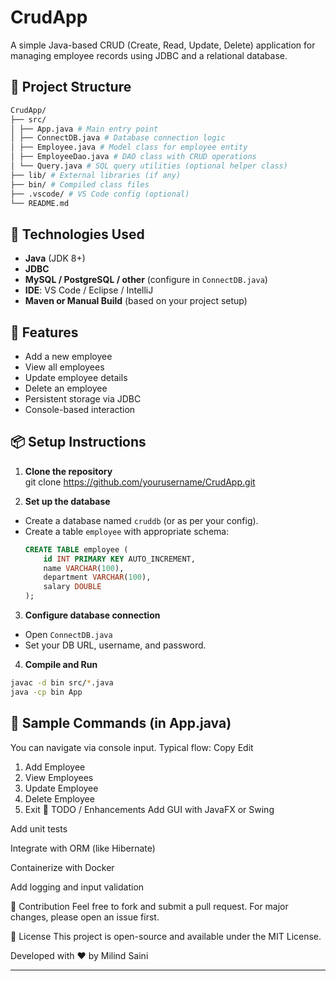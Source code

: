 # CrudApp

A simple Java-based CRUD (Create, Read, Update, Delete) application for managing employee records using JDBC and a relational database.

## 📁 Project Structure
```bash
CrudApp/
├── src/
│ ├── App.java # Main entry point
│ ├── ConnectDB.java # Database connection logic
│ ├── Employee.java # Model class for employee entity
│ ├── EmployeeDao.java # DAO class with CRUD operations
│ └── Query.java # SQL query utilities (optional helper class)
├── lib/ # External libraries (if any)
├── bin/ # Compiled class files
├── .vscode/ # VS Code config (optional)
└── README.md
```

## 🔧 Technologies Used

- **Java** (JDK 8+)
- **JDBC**
- **MySQL / PostgreSQL / other** (configure in `ConnectDB.java`)
- **IDE**: VS Code / Eclipse / IntelliJ
- **Maven or Manual Build** (based on your project setup)

## 🚀 Features

- Add a new employee
- View all employees
- Update employee details
- Delete an employee
- Persistent storage via JDBC
- Console-based interaction

## 📦 Setup Instructions

1. **Clone the repository**  
git clone https://github.com/yourusername/CrudApp.git


2. **Set up the database**
- Create a database named `cruddb` (or as per your config).
- Create a table `employee` with appropriate schema:
  ```sql
  CREATE TABLE employee (
      id INT PRIMARY KEY AUTO_INCREMENT,
      name VARCHAR(100),
      department VARCHAR(100),
      salary DOUBLE
  );
  ```

3. **Configure database connection**
- Open `ConnectDB.java`
- Set your DB URL, username, and password.

4. **Compile and Run**
```bash
javac -d bin src/*.java
java -cp bin App
```
## 🧪 Sample Commands (in App.java)
You can navigate via console input. Typical flow:
Copy
Edit
1. Add Employee
2. View Employees
3. Update Employee
4. Delete Employee
5. Exit
📌 TODO / Enhancements
Add GUI with JavaFX or Swing

Add unit tests

Integrate with ORM (like Hibernate)

Containerize with Docker

Add logging and input validation

🤝 Contribution
Feel free to fork and submit a pull request. For major changes, please open an issue first.

📝 License
This project is open-source and available under the MIT License.

Developed with ❤️ by Milind Saini

---
